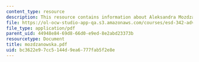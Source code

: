 ```yaml
---
content_type: resource
description: This resource contains information about Aleksandra Mozdzanowska.
file: https://ol-ocw-studio-app-qa.s3.amazonaws.com/courses/esd-342-advanced-system-architecture-spring-2006/bc3622e97cc5144d9ea6777fab5f2e8e_mozdzanowska.pdf
file_type: application/pdf
parent_uid: 44948e84-69d8-66d0-e9ed-8e2abd23373b
resourcetype: Document
title: mozdzanowska.pdf
uid: bc3622e9-7cc5-144d-9ea6-777fab5f2e8e
---
```

